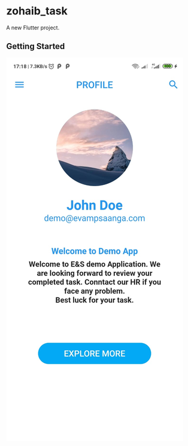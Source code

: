 # zohaib_task

A new Flutter project.

## Getting Started
![header image](https://github.com/zohaib1313/flutter_task_evamp-sanga/blob/master/android/screen_shots/221c3fcb-21ba-43b9-86df-bb8c419bf014%20(1).jpg)

